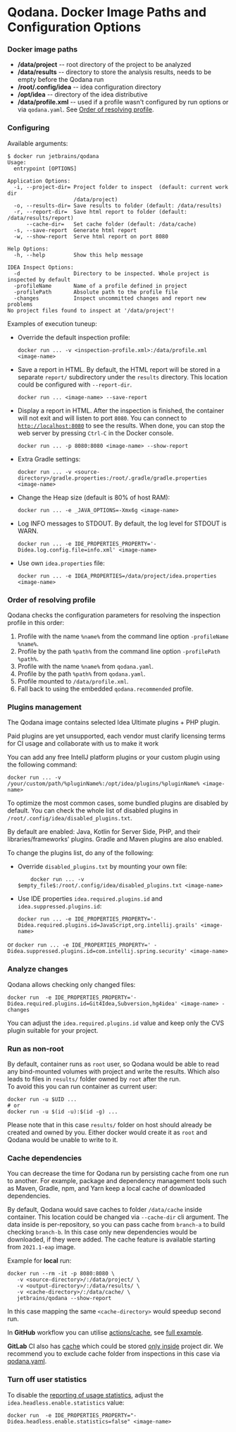 # Qodana. Docker Image Paths and Configuration Options

### Docker image paths
- **/data/project**       -- root directory of the project to be analyzed
- **/data/results**       -- directory to store the analysis results, needs to be empty before the Qodana run
- **/root/.config/idea**  -- idea configuration directory
- **/opt/idea**           -- directory of the idea distributive
- **/data/profile.xml**   -- used if a profile wasn't configured by run options or via `qodana.yaml`. See [Order of resolving profile](#Order-of-resolving-profile).

### Configuring
Available arguments:
```
$ docker run jetbrains/qodana
Usage:
  entrypoint [OPTIONS]

Application Options:
  -i, --project-dir= Project folder to inspect  (default: current work dir
                     /data/project)
  -o, --results-dir= Save results to folder (default: /data/results)
  -r, --report-dir=  Save html report to folder (default: /data/results/report)
      --cache-dir=   Set cache folder (default: /data/cache)
  -s, --save-report  Generate html report
  -w, --show-report  Serve html report on port 8080

Help Options:
  -h, --help         Show this help message

IDEA Inspect Options:
  -d                 Directory to be inspected. Whole project is inspected by default
  -profileName       Name of a profile defined in project
  -profilePath       Absolute path to the profile file
  -changes           Inspect uncommitted changes and report new problems
No project files found to inspect at '/data/project'!
```

Examples of execution tuneup:

- Override the default inspection profile:
   ```
   docker run ... -v <inspection-profile.xml>:/data/profile.xml <image-name>
   ```

- Save a report in HTML. By default, the HTML report will be stored in a separate `report/` subdirectory under the `results` directory. This location could be configured with `--report-dir`.
   ```
   docker run ... <image-name> --save-report
   ```

- Display a report in HTML. After the inspection is finished, the container will not exit and will listen to port `8080`. You can connect to [`http://localhost:8080`](http://localhost:8080) to see the results. When done, you can stop the web server by pressing `Ctrl-C` in the Docker console.
   ```
   docker run ... -p 8080:8080 <image-name> --show-report
   ```

- Extra Gradle settings:
   ```
   docker run ... -v <source-directory>/gradle.properties:/root/.gradle/gradle.properties <image-name>
   ```

- Change the Heap size (default is 80% of host RAM):
   ```
   docker run ... -e _JAVA_OPTIONS=-Xmx6g <image-name>
   ```

- Log INFO messages to STDOUT. By default, the log level for STDOUT is WARN.
   ```
   docker run ... -e IDE_PROPERTIES_PROPERTY='-Didea.log.config.file=info.xml' <image-name>
   ```

- Use own `idea.properties` file:
   ```
   docker run ... -e IDEA_PROPERTIES=/data/project/idea.properties <image-name>
   ```


### Order of resolving profile

Qodana checks the configuration parameters for resolving the inspection profile in this order:
1. Profile with the name `%name%` from the command line option `-profileName %name%`.
2. Profile by the path `%path%` from the command line option `-profilePath %path%`.
3. Profile with the name `%name%` from `qodana.yaml`.
4. Profile by the path `%path%` from `qodana.yaml`.
5. Profile mounted to `/data/profile.xml`.
6. Fall back to using the embedded `qodana.recommended` profile.

### Plugins management

The Qodana image contains selected Idea Ultimate plugins + PHP plugin. 

Paid plugins are yet unsupported, each vendor must clarify licensing terms for CI usage and collaborate with us to make it work

You can add any free IntellJ platform plugins or your custom plugin using the following command:

```
docker run ... -v /your/custom/path/%pluginName%:/opt/idea/plugins/%pluginName% <image-name>
```

To optimize the most common cases, some bundled plugins are disabled by default. You can check the whole list of disabled plugins in `/root/.config/idea/disabled_plugins.txt`.

By default are enabled: Java, Kotlin for Server Side, PHP, and their libraries/frameworks' plugins. Gradle and Maven plugins are also enabled.

To change the plugins list, do any of the following:
- Override `disabled_plugins.txt` by mounting your own file:
    ```
        docker run ... -v $empty_file$:/root/.config/idea/disabled_plugins.txt <image-name>
    ```
- Use IDE properties `idea.required.plugins.id` and `idea.suppressed.plugins.id`:
    ```
    docker run ... -e IDE_PROPERTIES_PROPERTY='-Didea.required.plugins.id=JavaScript,org.intellij.grails' <image-name> 
    ```
or
    ```
    docker run ... -e IDE_PROPERTIES_PROPERTY=' -Didea.suppressed.plugins.id=com.intellij.spring.security' <image-name> 
    ```

### Analyze changes

Qodana allows checking only changed files:
```
docker run  -e IDE_PROPERTIES_PROPERTY='-Didea.required.plugins.id=Git4Idea,Subversion,hg4idea' <image-name> -changes
```
You can adjust the `idea.required.plugins.id` value and keep only the CVS plugin suitable for your project.

### Run as non-root

By default, container runs as `root` user, so Qodana would be able to read any bind-mounted volumes with project and write the results. Which also leads to files in `results/` folder owned by `root` after the run.  
To avoid this you can run container as current user:
```
docker run -u $UID ...
# or
docker run -u $(id -u):$(id -g) ...
```
Please note that in this case `results/` folder on host should already be created and owned by you. Either docker would create it as `root` and Qodana would be unable to write to it.

### Cache dependencies

You can decrease the time for Qodana run by persisting cache from one run to another. For example, package and dependency management tools such as Maven, Gradle, npm, and Yarn keep a local cache of downloaded dependencies. 

By default, Qodana would save caches to folder `/data/cache` inside container. This location could be changed via `--cache-dir` cli argument. The data inside is per-repository, so you can pass cache from `branch-a` to build checking `branch-b`. In this case only new dependencies would be downloaded, if they were added. The cache feature is available starting from `2021.1-eap` image.

Example for **local** run:
   ```
   docker run --rm -it -p 8080:8080 \
      -v <source-directory>/:/data/project/ \
      -v <output-directory>/:/data/results/ \
      -v <cache-directory>/:/data/cache/ \
      jetbrains/qodana --show-report
   ```
In this case mapping the same `<cache-directory>` would speedup second run.

In **GitHub** workflow you can utilise [actions/cache](https://docs.github.com/en/actions/guides/caching-dependencies-to-speed-up-workflows), see [full example](README.md#to-run-analysis-__in-ci__).

**GitLab** CI also has [cache](https://docs.gitlab.com/ee/ci/caching/) which could be stored [only inside](https://docs.gitlab.com/ee/ci/yaml/README.html#cachepaths) project dir. We recommend you to exclude cache folder from inspections in this case via [qodana.yaml](../General/qodana-yaml.md#exclude-paths).

### Turn off user statistics

To disable the [reporting of usage statistics](README.md#usage-statistics), adjust the `idea.headless.enable.statistics` value: 
```
docker run  -e IDE_PROPERTIES_PROPERTY="-Didea.headless.enable.statistics=false" <image-name> 
```